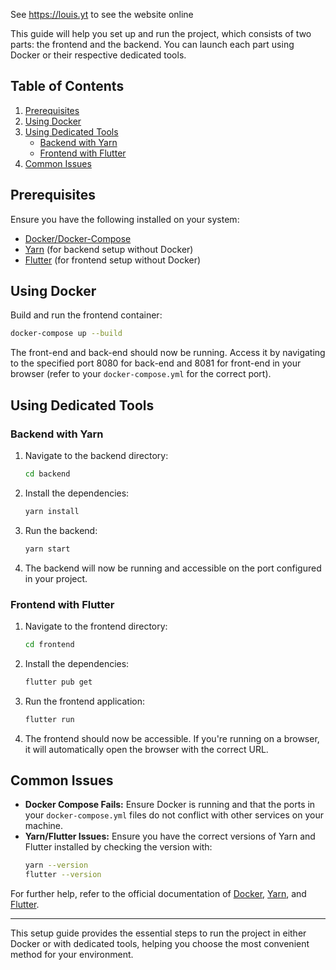 See https://louis.yt to see the website online


This guide will help you set up and run the project, which consists of two parts: the frontend and the backend. You can launch each part using Docker or their respective dedicated tools.

## Table of Contents
1. [Prerequisites](#prerequisites)
2. [Using Docker](#using-docker)
3. [Using Dedicated Tools](#using-dedicated-tools)
   - [Backend with Yarn](#backend-with-yarn)
   - [Frontend with Flutter](#frontend-with-flutter)
4. [Common Issues](#common-issues)

## Prerequisites

Ensure you have the following installed on your system:

- [Docker/Docker-Compose](https://docs.docker.com/get-docker/)
- [Yarn](https://classic.yarnpkg.com/en/docs/install) (for backend setup without Docker)
- [Flutter](https://docs.flutter.dev/get-started/install) (for frontend setup without Docker)

## Using Docker

Build and run the frontend container:
   ```bash
   docker-compose up --build
   ```
The front-end and back-end should now be running. Access it by navigating to the specified port 8080 for back-end and 8081 for front-end in your browser (refer to your `docker-compose.yml` for the correct port).

## Using Dedicated Tools

### Backend with Yarn

1. Navigate to the backend directory:
   ```bash
   cd backend
   ```

2. Install the dependencies:
   ```bash
   yarn install
   ```

3. Run the backend:
   ```bash
   yarn start
   ```

4. The backend will now be running and accessible on the port configured in your project.

### Frontend with Flutter

1. Navigate to the frontend directory:
   ```bash
   cd frontend
   ```

2. Install the dependencies:
   ```bash
   flutter pub get
   ```

3. Run the frontend application:
   ```bash
   flutter run
   ```

4. The frontend should now be accessible. If you're running on a browser, it will automatically open the browser with the correct URL.

## Common Issues

- **Docker Compose Fails:** Ensure Docker is running and that the ports in your `docker-compose.yml` files do not conflict with other services on your machine.
- **Yarn/Flutter Issues:** Ensure you have the correct versions of Yarn and Flutter installed by checking the version with:
  ```bash
  yarn --version
  flutter --version
  ```

For further help, refer to the official documentation of [Docker](https://docs.docker.com/), [Yarn](https://classic.yarnpkg.com/), and [Flutter](https://docs.flutter.dev).

---

This setup guide provides the essential steps to run the project in either Docker or with dedicated tools, helping you choose the most convenient method for your environment.
